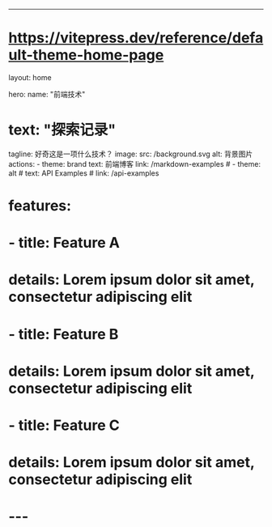 ---
# https://vitepress.dev/reference/default-theme-home-page
layout: home

hero:
  name: "前端技术"
  # text: "探索记录"
  tagline: 好奇这是一项什么技术？
  image: 
     src: /background.svg
     alt: 背景图片
  actions:
    - theme: brand
      text: 前端博客
      link: /markdown-examples
    # - theme: alt
      # text: API Examples
      # link: /api-examples

# features:
#   - title: Feature A
#     details: Lorem ipsum dolor sit amet, consectetur adipiscing elit
#   - title: Feature B
#     details: Lorem ipsum dolor sit amet, consectetur adipiscing elit
#   - title: Feature C
#     details: Lorem ipsum dolor sit amet, consectetur adipiscing elit
# ---

